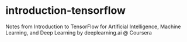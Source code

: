 # introduction-tensorflow
Notes from Introduction to TensorFlow for Artificial Intelligence, Machine Learning, and Deep Learning by deeplearning.ai @ Coursera
